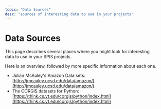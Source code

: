 ```yaml
---
topic: "Data Sources"
desc: "sources of interesting data to use in your projects"
---
```


# Data Sources

This page describes several places where you might look for interesting data to use in your SPIS projects.

Here is an overview, followed by more specific information about each one.

* Julian McAuley's Amazon Data sets: [http://jmcauley.ucsd.edu/data/amazon/](http://jmcauley.ucsd.edu/data/amazon/)
* The CORGIS datasets for Python: [https://think.cs.vt.edu/corgis/python/index.html](https://think.cs.vt.edu/corgis/python/index.html)
